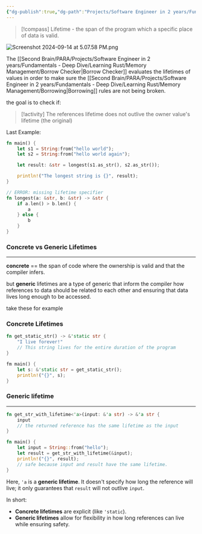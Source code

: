 ```yaml
---
{"dg-publish":true,"dg-path":"Projects/Software Engineer in 2 years/Fundamentals - Deep Dive/Learning Rust/Memory Management/Lifetimes.md","permalink":"/projects/software-engineer-in-2-years/fundamentals-deep-dive/learning-rust/memory-management/lifetimes/","noteIcon":"","updated":"2024-09-14T21:14:52.472-07:00"}
---
```



>[!compass] Lifetime - the span of the program which a specific place of data is valid.

![Screenshot 2024-09-14 at 5.07.58 PM.png](/img/user/Second%20Brain/PARA/Projects/Software%20Engineer%20in%202%20years/Fundamentals%20-%20Deep%20Dive/Learning%20Rust/Memory%20Management/attachments/Screenshot%202024-09-14%20at%205.07.58%20PM.png)

The [[Second Brain/PARA/Projects/Software Engineer in 2 years/Fundamentals - Deep Dive/Learning Rust/Memory Management/Borrow Checker\|Borrow Checker]] evaluates the lifetimes of values in order to make sure the [[Second Brain/PARA/Projects/Software Engineer in 2 years/Fundamentals - Deep Dive/Learning Rust/Memory Management/Borrowing\|Borrowing]] rules are not being broken.

the goal is to check if:

>[!activity] The references lifetime does not outlive the owner value's lifetime (the original)

Last Example:

```rust
fn main() {
	let s1 = String:from("hello world");
	let s2 = String:from("hello world again");

	let result: &str = longest(s1.as_str(), s2.as_str());

	println!("The longest string is {}", result);
}

// ERROR: missing lifetime specifier
fn longest(a: &str, b: &str) -> &str {
	if a.len() > b.len() {
		a
	} else {
		b
	}
}
```

### Concrete vs Generic Lifetimes
---
**concrete** == the span of code where the ownership is valid and that the compiler infers. 

but **generic** lifetimes are a type of generic that inform the compiler how references to data should be related to each other and ensuring that data lives long enough to be accessed.

take these for example

### Concrete Lifetimes
```rust
fn get_static_str() -> &'static str {
	"I live forever!" 
	// This string lives for the entire duration of the program
}

fm main() {
	let s: &'static str = get_static_str();
	println!("{}", s);
}
```

### Generic lifetime
---
```rust
fn get_str_with_lifetime<'a>(input: &'a str) -> &'a str {
	input 
	// the returned reference has the same lifetime as the input
}

fn main() {
	let input = String::from("hello");
	let result = get_str_with_lifetime(&input);
	println!("{}", result);
	// safe because input and result have the same lifetime.
}
```

Here, `'a` is a **generic lifetime**. It doesn't specify how long the reference will live; it only guarantees that `result` will not outlive `input`.

In short:

- **Concrete lifetimes** are explicit (like `'static`).
- **Generic lifetimes** allow for flexibility in how long references can live while ensuring safety.



